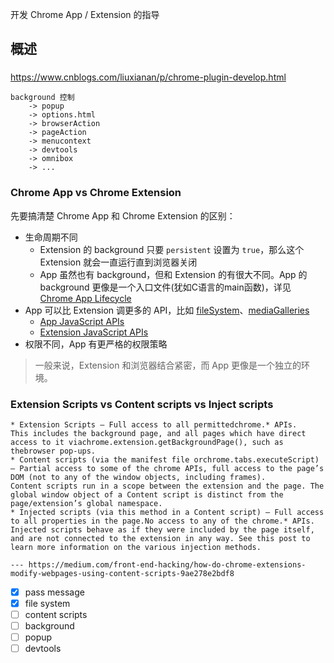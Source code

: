 开发 Chrome App / Extension 的指导

## 概述

###

https://www.cnblogs.com/liuxianan/p/chrome-plugin-develop.html


```
background 控制
    -> popup
    -> options.html
    -> browserAction
    -> pageAction
    -> menucontext
    -> devtools
    -> omnibox
    -> ...
```

### Chrome App vs Chrome Extension

先要搞清楚 Chrome App 和 Chrome Extension 的区别：

* 生命周期不同
    * Extension 的 background 只要 `persistent` 设置为 `true`，那么这个 Extension 就会一直运行直到浏览器关闭
    * App 虽然也有 background，但和 Extension 的有很大不同。App 的 background 更像是一个入口文件(犹如C语言的main函数)，详见 [Chrome App Lifecycle](https://developer.chrome.com/apps/app_lifecycle)
* App 可以比 Extension 调更多的 API，比如 [fileSystem](https://developer.chrome.com/apps/fileSystem)、[mediaGalleries](https://developer.chrome.com/apps/mediaGalleries)
    * [App JavaScript APIs](https://developer.chrome.com/apps/api_index)
    * [Extension JavaScript APIs](https://developer.chrome.com/extensions/api_index)
* 权限不同，App 有更严格的权限策略

> 一般来说，Extension 和浏览器结合紧密，而 App 更像是一个独立的环境。

### Extension Scripts vs Content scripts vs Inject scripts

```
* Extension Scripts — Full access to all permittedchrome.* APIs.
This includes the background page, and all pages which have direct access to it viachrome.extension.getBackgroundPage(), such as thebrowser pop-ups.
* Content scripts (via the manifest file orchrome.tabs.executeScript) — Partial access to some of the chrome APIs, full access to the page’s DOM (not to any of the window objects, including frames).
Content scripts run in a scope between the extension and the page. The global window object of a Content script is distinct from the page/extension’s global namespace.
* Injected scripts (via this method in a Content script) — Full access to all properties in the page.No access to any of the chrome.* APIs.
Injected scripts behave as if they were included by the page itself, and are not connected to the extension in any way. See this post to learn more information on the various injection methods.

--- https://medium.com/front-end-hacking/how-do-chrome-extensions-modify-webpages-using-content-scripts-9ae278e2bdf8
```

* [x] pass message
* [x] file system
* [ ] content scripts
* [ ] background
* [ ] popup
* [ ] devtools